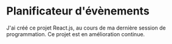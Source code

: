 <h1>Planificateur d'évènements</h1>
<p>J'ai créé ce projet React.js, au cours de ma dernière session de programmation. Ce projet est en amélioration continue.</p>
